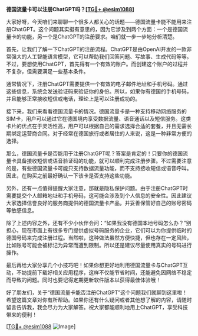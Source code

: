 **德国流量卡可以注册ChatGPT吗？[[TG💪+ @esim1088](https://t.me/s/esim1088)]**

大家好呀，今天咱们来聊聊一个很多人都关心的话题——德国流量卡能不能用来注册ChatGPT。这个问题其实挺有意思的，因为它涉及到两个方面：一个是德国流量卡的功能，另一个是ChatGPT的注册要求。咱们就一步一步地分析清楚。

首先，让我们了解一下ChatGPT的注册流程。ChatGPT是由OpenAI开发的一款非常强大的人工智能语言模型，它可以帮助我们回答问题、写故事、生成代码等等。不过，要想使用ChatGPT，首先得有一个有效的账户。而创建这个账户的过程并不复杂，但需要满足一些基本条件。

通常情况下，注册ChatGPT需要提供一个有效的电子邮件地址和手机号码。通过这些信息，系统会发送验证码来验证你的身份。所以，如果你有德国的手机号码，并且能够正常接收短信或电话，理论上是可以注册成功的。

接下来，我们来看看德国流量卡的情况。德国流量卡是一种支持移动网络服务的SIM卡，用户可以通过它在德国境内享受数据流量、语音通话以及短信服务。这类卡片的优点在于灵活性高，用户可以根据自己的需求选择合适的套餐，并且无需长期绑定运营商合同。对于经常在德国旅行或者居住的人来说，这是一种非常方便的选择。

那么，德国流量卡是否能用于注册ChatGPT呢？答案是肯定的！只要你的德国流量卡具备接收短信或语音验证码的功能，就可以顺利完成注册步骤。不过需要注意的是，有些德国流量卡可能只支持数据流量功能，而不支持接收短信或语音呼叫。因此，在购买之前最好确认一下该卡是否支持这些功能。

另外，还有一点值得提醒大家注意，那就是隐私保护问题。由于注册ChatGPT时需要提交个人邮箱地址和手机号码，这可能会涉及到个人信息的安全性。因此建议大家选择信誉良好的服务商提供的德国流量卡产品，并妥善保管好自己的账号密码等敏感信息。

除了上述内容之外，还有不少小伙伴会问：“如果我没有德国本地号码怎么办？”别担心，现在市面上有很多专门提供虚拟号码服务的企业，它们可以为你提供临时的德国号码来完成注册过程。当然啦，这种做法虽然方便快捷，但也存在一定风险，比如账号可能会被标记为异常而遭到限制。所以还是建议尽量使用真实的号码进行操作。

最后再给大家分享几个小技巧吧！如果你想更好地利用德国流量卡与ChatGPT互动，不妨提前下载好相关应用程序，这样不仅能节省时间，还能避免因网络不稳定而导致的问题。同时也要记得定期更新软件版本以获得最佳体验哦！

好了朋友们，关于“德国流量卡能否注册ChatGPT”这个问题我们就聊到这里啦！希望这篇文章对你有所帮助。如果你还有什么疑问或者其他想了解的内容，请随时留言告诉我，我会尽力为大家解答。祝大家都能顺利地用上ChatGPT，享受科技带来的便利！

[[TG💪+ @esim1088](https://t.me/s/esim1088) ![Image](https://i.postimg.cc/4NQfJmqS/Snipaste-2025-05-13-00-14-12.png)]